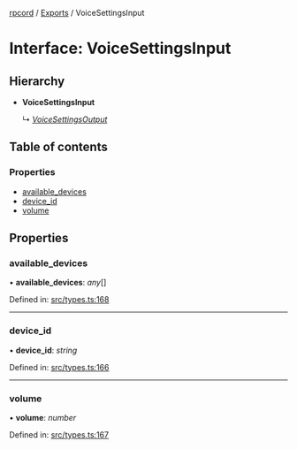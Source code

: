 [rpcord](../README.md) / [Exports](../modules.md) / VoiceSettingsInput

# Interface: VoiceSettingsInput

## Hierarchy

* **VoiceSettingsInput**

  ↳ [*VoiceSettingsOutput*](voicesettingsoutput.md)

## Table of contents

### Properties

- [available\_devices](voicesettingsinput.md#available_devices)
- [device\_id](voicesettingsinput.md#device_id)
- [volume](voicesettingsinput.md#volume)

## Properties

### available\_devices

• **available\_devices**: *any*[]

Defined in: [src/types.ts:168](https://github.com/DjDeveloperr/RPCord/blob/308e2e6/src/types.ts#L168)

___

### device\_id

• **device\_id**: *string*

Defined in: [src/types.ts:166](https://github.com/DjDeveloperr/RPCord/blob/308e2e6/src/types.ts#L166)

___

### volume

• **volume**: *number*

Defined in: [src/types.ts:167](https://github.com/DjDeveloperr/RPCord/blob/308e2e6/src/types.ts#L167)
